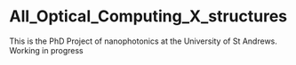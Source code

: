 # All_Optical_Computing_X_structures
This is the PhD Project of nanophotonics at the University of St Andrews. 
Working in progress

